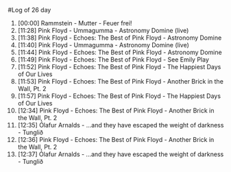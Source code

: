 #Log of 26 day

1. [00:00] Rammstein - Mutter - Feuer frei!
1. [11:28] Pink Floyd - Ummagumma - Astronomy Domine (live)
1. [11:38] Pink Floyd - Echoes: The Best of Pink Floyd - Astronomy Domine
1. [11:40] Pink Floyd - Ummagumma - Astronomy Domine (live)
1. [11:44] Pink Floyd - Echoes: The Best of Pink Floyd - Astronomy Domine
1. [11:49] Pink Floyd - Echoes: The Best of Pink Floyd - See Emily Play
1. [11:52] Pink Floyd - Echoes: The Best of Pink Floyd - The Happiest Days of Our Lives
1. [11:53] Pink Floyd - Echoes: The Best of Pink Floyd - Another Brick in the Wall, Pt. 2
1. [11:57] Pink Floyd - Echoes: The Best of Pink Floyd - The Happiest Days of Our Lives
1. [12:34] Pink Floyd - Echoes: The Best of Pink Floyd - Another Brick in the Wall, Pt. 2
1. [12:35] Ólafur Arnalds - ...and they have escaped the weight of darkness - Tunglið
1. [12:36] Pink Floyd - Echoes: The Best of Pink Floyd - Another Brick in the Wall, Pt. 2
1. [12:37] Ólafur Arnalds - ...and they have escaped the weight of darkness - Tunglið
